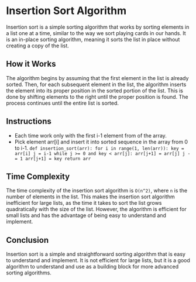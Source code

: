 # Insertion Sort Algorithm

Insertion sort is a simple sorting algorithm that works by sorting elements in a list one at a time, similar to the way we sort playing cards in our hands. 
It is an in-place sorting algorithm, meaning it sorts the list in place without creating a copy of the list.

## How it Works

The algorithm begins by assuming that the first element in the list is already sorted. 
Then, for each subsequent element in the list, the algorithm inserts the element into its proper position in the sorted portion of the list. 
This is done by shifting elements to the right until the proper position is found. The process continues until the entire list is sorted.

## Instructions
- Each time work only with the first i-1 element from of the array.
- Pick element arr[i] and insert it into sorted sequence in the array from 0 to i-1.
`def insertion_sort(arr):
for i in range(1, len(arr)):
key = arr[i]
j = i-1
while j >= 0 and key < arr[j]:
arr[j+1] = arr[j]
j -= 1
arr[j+1] = key
return arr`

## Time Complexity

The time complexity of the insertion sort algorithm is `O(n^2)`, where `n` is the number of elements in the list. 
This makes the insertion sort algorithm inefficient for large lists, as the time it takes to sort the list grows quadratically with the size of the list. 
However, the algorithm is efficient for small lists and has the advantage of being easy to understand and implement.

## Conclusion

Insertion sort is a simple and straightforward sorting algorithm that is easy to understand and implement. 
It is not efficient for large lists, but it is a good algorithm to understand and use as a building block for more advanced sorting algorithms.


